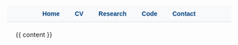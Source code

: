 <!DOCTYPE html>
<html>
<head>
  <meta charset="utf-8">
  <title>{{ page.title }}</title>
  <link rel="stylesheet" href="style.css">
  <style>
    nav {
      text-align: center;
      background: #f8f9fa;
      padding: 10px;
      border-bottom: 1px solid #ddd;
      font-family: Arial, sans-serif;
    }
    nav a {
      margin: 0 15px;
      text-decoration: none;
      font-weight: bold;
      color: #004080;
    }
    nav a:hover {
      text-decoration: underline;
    }
    main {
      padding: 20px;
      max-width: 900px;
      margin: auto;
    }
  </style>
</head>
<body>
  <nav>
    <a href="index.html">Home</a>
    <a href="cv.html">CV</a>
    <a href="research.html">Research</a>
    <a href="code.html">Code</a>
    <a href="contact.html">Contact</a>
  </nav>

  <main>
    {{ content }}
  </main>
</body>
</html>

